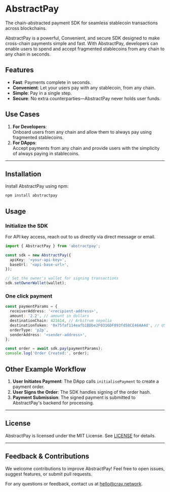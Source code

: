 # AbstractPay

The chain-abstracted payment SDK for seamless stablecoin transactions across blockchains.

AbstractPay is a powerful, Convenient, and secure SDK designed to make cross-chain payments simple and fast. With AbstractPay, developers can enable users to spend and accept fragmented stablecoins from any chain to any chain in seconds.

## Features

- **Fast**: Payments complete in seconds.
- **Convenient**: Let your users pay with any stablecoin, from any chain.
- **Simple**: Pay in a single step.
- **Secure**: No extra counterparties—AbstractPay never holds user funds.

## Use Cases

1. **For Developers**:  
   Onboard users from any chain and allow them to always pay using fragmented stablecoins.
2. **For DApps**:  
   Accept payments from any chain and provide users with the simplicity of always paying in stablecoins.

---

## Installation

Install AbstractPay using npm:

```bash
npm install abstractpay
```

## Usage

### Initialize the SDK

For API key access, reach out to us directly via direct message or email.

```typescript
import { AbstractPay } from 'abstractpay';

const sdk = new AbstractPay({
  apiKey: '<your-api-key>',
  baseUrl: '<api-base-url>',
});

// Set the owner's wallet for signing transactions
sdk.setOwnerWallet(wallet);
```

### One click payment

```typescript
const paymentParams = {
  receiverAddress: '<recipient-address>',
  amount: '2.2', // amount in dollars
  destinationChain: 421614, // Arbitrum sepolia
  destinationToken: '0x75faf114eafb1BDbe2F0316DF893fd58CE46AA4d', // USDC
  orderType: 'p2p',
  senderAddress: '<sender-address>',
};

const order = await sdk.pay(paymentParams);
console.log('Order Created:', order);
```

## Other Example Workflow

1. **User Initiates Payment**: The DApp calls `initialisePayment` to create a payment order.
2. **User Signs the Order**: The SDK handles signing of the order hash.
3. **Payment Submission**: The signed payment is submitted to AbstractPay's backend for processing.

---

## License

AbstractPay is licensed under the MIT License. See [LICENSE](./LICENSE) for details.

---

## Feedback & Contributions

We welcome contributions to improve AbstractPay! Feel free to open issues, suggest features, or submit pull requests.

For any questions or feedback, contact us at [hello@cray.network](mailto:hello@cray.network).

